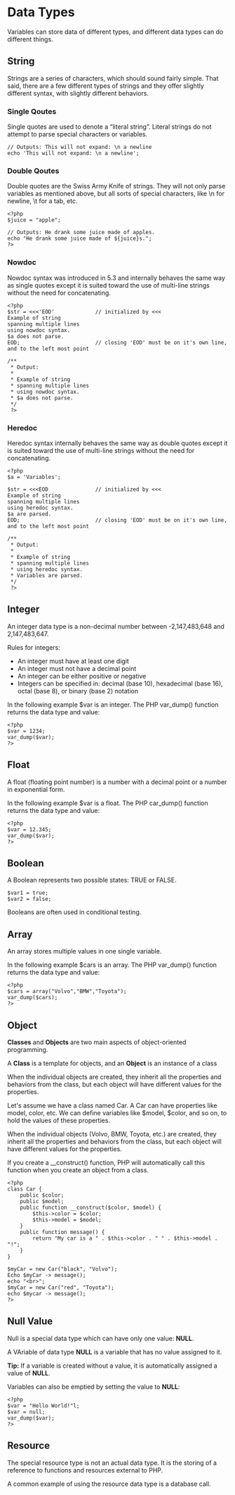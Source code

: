 # Data Types

Variables can store data of different types, and different data types can do different things.

## String
Strings are a series of characters, which should sound fairly simple. That said, there are a few different types of strings and they offer slightly different syntax, with slightly different behaviors.

### Single Qoutes
Single quotes are used to denote a “literal string”. Literal strings do not attempt to parse special characters or variables.

```
// Outputs: This will not expand: \n a newline
echo 'This will not expand: \n a newline';
```

### Double Qoutes


Double quotes are the Swiss Army Knife of strings. They will not only parse variables as mentioned above, but all sorts of special characters, like \n for newline, \t for a tab, etc.

```
<?php
$juice = "apple";

// Outputs: He drank some juice made of apples.
echo "He drank some juice made of ${juice}s.";
?>
```

### Nowdoc
Nowdoc syntax was introduced in 5.3 and internally behaves the same way as single quotes except it is suited toward the use of multi-line strings without the need for concatenating.
```
<?php
$str = <<<'EOD'             // initialized by <<<
Example of string
spanning multiple lines
using nowdoc syntax.
$a does not parse.
EOD;                        // closing 'EOD' must be on it's own line, and to the left most point

/**
 * Output:
 *
 * Example of string
 * spanning multiple lines
 * using nowdoc syntax.
 * $a does not parse.
 */
 ?>
```

### Heredoc
Heredoc syntax internally behaves the same way as double quotes except it is suited toward the use of multi-line strings without the need for concatenating.
```
<?php
$a = 'Variables';

$str = <<<EOD               // initialized by <<<
Example of string
spanning multiple lines
using heredoc syntax.
$a are parsed.
EOD;                        // closing 'EOD' must be on it's own line, and to the left most point

/**
 * Output:
 *
 * Example of string
 * spanning multiple lines
 * using heredoc syntax.
 * Variables are parsed.
 */
 ?>
```


## Integer
An integer data type is a non-decimal number between -2,147,483,648 and 2,147,483,647.

Rules for integers:

- An integer must have at least one digit
- An integer must not have a decimal point
- An integer can be either positive or negative
- Integers can be specified in: decimal (base 10), hexadecimal (base 16), octal (base 8), or binary (base 2) notation

In the following example $var is an integer. The PHP var_dump() function returns the data type and value:

```
<?php
$var = 1234;
var_dump($var);
?>
```

## Float
A float (floating point number) is a number with a decimal point or a number in exponential form.

In the following example $var is a float. The PHP car_dump() function returns the data type and value:

```
<?php
$var = 12.345;
var_dump($var);
?>
```

## Boolean
A Boolean represents two possible states: TRUE or FALSE.
```
$var1 = true;
$var2 = false;
```
Booleans are often used in conditional testing.

## Array
An array stores multiple values in one single variable.

In the following example $cars is an array. The PHP var_dump() function returns the data type and value:
```
<?php
$cars = array("Volvo","BMW","Toyota");
var_dump($cars);
?>
```

## Object
**Classes** and **Objects** are two main aspects of object-oriented programming.

A **Class** is a template for objects, and an **Object** is an instance of a class

When the individual objects are created, they inherit all the properties and behaviors from the class, but each object will have different values for the properties.

Let's assume we have a class named Car. A Car can have properties like model, color, etc. We can define variables like $model, $color, and so on, to hold the values of these properties.

When the individual objects (Volvo, BMW, Toyota, etc.) are created, they inherit all the properties and behaviors from the class, but each object will have different values for the properties.

If you create a __construct() function, PHP will automatically call this function when you create an object from a class.

```
<?php
class Car {
    public $color;
    public $model;
    public function __construct($color, $model) {
        $this->color = $color;
        $this->model = $model;
    }
    public function message() {
        return "My car is a " . $this->color . " " . $this->model . "!";
    }
}

$myCar = new Car("black", "Volvo");
Echo $myCar -> message();
echo "<br>";
$myCar = new Car("red", "Toyota");
echo $mycar -> message();
?>
```

## Null Value
Null is a special data type which can have only one value: **NULL**.

A VAriable of data type **NULL** is a variable that has no value assigned to it.

**Tip:** If a variable is created without a value, it is automatically assigned a value of **NULL**.

Variables can also be emptied by setting the value to **NULL**:
```
<?php
$var = "Hello World!"l;
$var = null;
var_dump($var);
?>
```

## Resource
The special resource type is not an actual data type. It is the storing of a reference to functions and resources external to PHP.

A common example of using the resource data type is a database call.